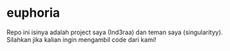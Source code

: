 # euphoria
Repo ini isinya adalah project saya (Ind3raa) dan teman saya (singularityy). Silahkan jika kalian ingin mengambil code dari kami!
